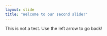 ```yaml
---
layout: slide
title: "Welcome to our second slide!"
---
```

This is not a test.
Use the left arrow to go back!
